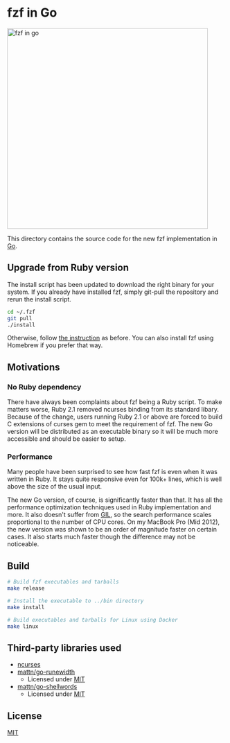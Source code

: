 fzf in Go
=========

<img src="https://cloud.githubusercontent.com/assets/700826/5725028/028ea834-9b93-11e4-9198-43088c3f295d.gif" height="463" alt="fzf in go">

This directory contains the source code for the new fzf implementation in
[Go][go].

Upgrade from Ruby version
-------------------------

The install script has been updated to download the right binary for your
system. If you already have installed fzf, simply git-pull the repository and
rerun the install script.

```sh
cd ~/.fzf
git pull
./install
```

Otherwise, follow [the instruction][install] as before. You can also install
fzf using Homebrew if you prefer that way.

Motivations
-----------

### No Ruby dependency

There have always been complaints about fzf being a Ruby script. To make
matters worse, Ruby 2.1 removed ncurses binding from its standard libary.
Because of the change, users running Ruby 2.1 or above are forced to build C
extensions of curses gem to meet the requirement of fzf. The new Go version
will be distributed as an executable binary so it will be much more accessible
and should be easier to setup.

### Performance

Many people have been surprised to see how fast fzf is even when it was
written in Ruby. It stays quite responsive even for 100k+ lines, which is
well above the size of the usual input.

The new Go version, of course, is significantly faster than that. It has all
the performance optimization techniques used in Ruby implementation and more.
It also doesn't suffer from [GIL][gil], so the search performance scales
proportional to the number of CPU cores. On my MacBook Pro (Mid 2012), the new
version was shown to be an order of magnitude faster on certain cases. It also
starts much faster though the difference may not be noticeable.

Build
-----

```sh
# Build fzf executables and tarballs
make release

# Install the executable to ../bin directory
make install

# Build executables and tarballs for Linux using Docker
make linux
```

Third-party libraries used
--------------------------

- [ncurses][ncurses]
- [mattn/go-runewidth](https://github.com/mattn/go-runewidth)
    - Licensed under [MIT](http://mattn.mit-license.org/2013)
- [mattn/go-shellwords](https://github.com/mattn/go-shellwords)
    - Licensed under [MIT](http://mattn.mit-license.org/2014)

License
-------

[MIT](LICENSE)

[install]: https://github.com/junegunn/fzf#installation
[go]:      https://golang.org/
[gil]:     http://en.wikipedia.org/wiki/Global_Interpreter_Lock
[ncurses]: https://www.gnu.org/software/ncurses/
[req]:     http://golang.org/doc/install
[termbox]: https://github.com/nsf/termbox-go
